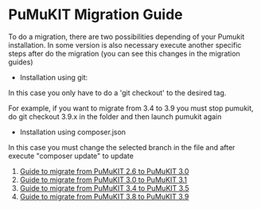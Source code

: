PuMuKIT Migration Guide
=======================

To do a migration, there are two possibilities depending of your Pumukit installation. In some version is also necessary execute another specific steps after do the migration (you can see this changes in the migration guides)

- Installation using git:

In this case you only have to do a 'git checkout' to the desired tag.

For example, if you want to migrate from 3.4 to 3.9 you must stop pumukit, do git checkout 3.9.x in the folder and then launch pumukit again

- Installation using composer.json

In this case you must change the selected branch in the file and after execute "composer update" to update



1. [Guide to migrate from PuMuKIT 2.6 to PuMuKIT 3.0](migration_guides/from2.6to3.0.md)
2. [Guide to migrate from PuMuKIT 3.0 to PuMuKIT 3.1](migration_guides/from3.0to3.1.md)
3. [Guide to migrate from PuMuKIT 3.4 to PuMuKIT 3.5](migration_guides/from3.4to3.5.md)
4. [Guide to migrate from PuMuKIT 3.8 to PuMuKIT 3.9](migration_guides/from3.8to3.9.md)

